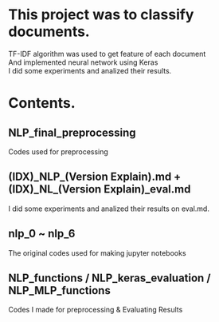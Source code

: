 # This project was to classify documents.
<p>
TF-IDF algorithm was used to get feature of each document  <br>
And implemented neural network using Keras  <br>
I did some experiments and analized their results. <br> 
</p>
<h1>
Contents.
  </h1>
<h2> NLP_final_preprocessing </h2>
<p> 
Codes used for preprocessing
</p>
<h2> (IDX)_NLP_(Version Explain).md + (IDX)_NL_(Version Explain)_eval.md </h2>
<p>
I did some experiments and analized their results on eval.md.
</p>
<h2> nlp_0 ~ nlp_6 </h2>
<p>
The original codes used for making jupyter notebooks
</p>
<h2> NLP_functions / NLP_keras_evaluation / NLP_MLP_functions </h2>
<p>
Codes I made for preprocessing & Evaluating Results  
</p>

